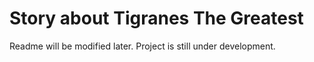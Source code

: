 # Story about Tigranes The Greatest

Readme will be modified later. Project is still under development.
